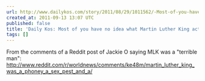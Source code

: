 ```yaml
---
url: http://www.dailykos.com/story/2011/08/29/1011562/-Most-of-you-have-no-idea-what-Martin-Luther-King-actually-did
created_at: 2011-09-13 13:07 UTC
published: false
title: 'Daily Kos: Most of you have no idea what Martin Luther King actually did'
tags: []
---
```


From the comments of a Reddit post of Jackie O saying MLK was a "terrible man": <br><a href="http://www.reddit.com/r/worldnews/comments/ke48m/martin_luther_king_was_a_phoney_a_sex_pest_and_a/">http://www.reddit.com/r/worldnews/comments/ke48m/martin_luther_king_was_a_phoney_a_sex_pest_and_a/</a>
